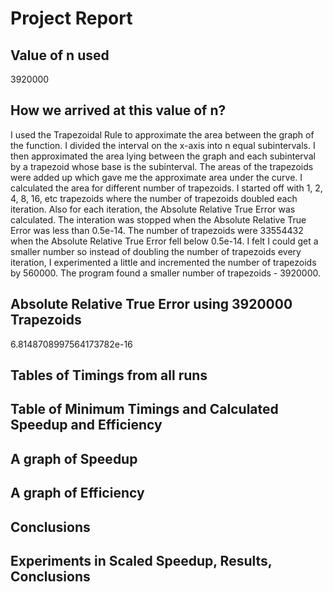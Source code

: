 # Project Report

## Value of n used
3920000

## How we arrived at this value of n?
I used the Trapezoidal Rule to approximate the area between the graph of the function. I divided the interval on the x-axis into n equal subintervals. I then approximated the area lying between the graph and each subinterval by a trapezoid whose base is the subinterval. The areas of the trapezoids were added up which gave me the approximate area under the curve. I calculated the area for different number of trapezoids. I started off with 1, 2, 4, 8, 16, etc trapezoids where the number of trapezoids doubled each iteration. Also for each iteration, the Absolute Relative True Error was calculated. The interation was stopped when the Absolute Relative True Error was less than 0.5e-14. The number of trapezoids were 33554432 when the Absolute Relative True Error fell below 0.5e-14. I felt I could get a smaller number so instead of doubling the number of trapezoids every iteration, I experimented a little and incremented the number of trapezoids by 560000. The program found a smaller number of trapezoids - 3920000.

## Absolute Relative True Error using 3920000 Trapezoids
6.8148708997564173782e-16

## Tables of Timings from all runs
## Table of Minimum Timings and Calculated Speedup and Efficiency
## A graph of Speedup
## A graph of Efficiency
## Conclusions
## Experiments in Scaled Speedup, Results, Conclusions 